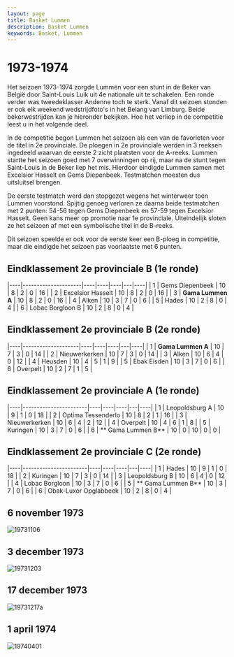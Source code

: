```yaml
---
layout: page
title: Basket Lummen
description: Basket Lummen
keywords: Basket, Lummen
---
```


# 1973-1974

Het seizoen 1973-1974 zorgde Lummen voor een stunt in de Beker van België door Saint-Louis Luik uit 4e nationale uit te schakelen. Een ronde verder was tweedeklasser Andenne toch te sterk. Vanaf dit seizoen stonden er ook elk weekend wedstrijdfoto's in het Belang van Limburg. Beide bekerwestrijden kan je hieronder bekijken. Hoe het verliep in de competitie leest u in het volgende deel.

In de competitie begon Lummen het seizoen als een van de favorieten voor de titel in 2e provinciale. De ploegen in 2e provinciale werden in 3 reeksen ingedeeld waarvan de eerste 2 zicht plaatsten voor de A-reeks. Lummen startte het seizoen goed met 7 overwinningen op rij, maar na de stunt tegen Saint-Louis in de Beker liep het mis. Hierdoor eindigde Lummen samen met Excelsior Hasselt en Gems Diepenbeek. Testmatchen moesten dus uitsluitsel brengen.

De eerste testmatch werd dan stopgezet wegens het winterweer toen Lummen voorstond. Spijtig genoeg verloren ze daarna beide testmatchen met 2 punten: 54-56 tegen Gems Diepenbeek en 57-59 tegen Excelsior Hasselt. Geen kans meer op promotie naar 1e provinciale. Uiteindelijk sloten ze het seizoen af met een symbolische titel in de B-reeks.

Dit seizoen speelde er ook voor de eerste keer een B-ploeg in competitie, maar die eindigde het seizoen pas voorlaatste met 6 punten.

## Eindklassement 2e provinciale B (1e ronde)

|----|---------------------|----|----|----|---|----|
| 1  | Gems Diepenbeek     | 10 | 8  | 2  | 0 | 16 |
| 2  | Excelsior Hasselt   | 10 | 8  | 2  | 0 | 16 |
| 3  | **Gama Lummen A**   | 10 | 8  | 2  | 0 | 16 |
| 4  | Alken               | 10 | 3  | 7  | 0 | 6  |
| 5  | Hades               | 10 | 2  | 8  | 0 | 4  |
| 6  | Lobac Borgloon B    | 10 | 2  | 8  | 0 | 4  |

## Eindklassement 2e provinciale B (2e ronde)

|----|--------------------|----|----|----|---|----|
| 1  | **Gama Lummen A**  | 10 | 7  | 3  | 0 | 14 |
| 2  | Nieuwerkerken      | 10 | 7  | 3  | 0 | 14 |
| 3  | Alken              | 10 | 6  | 4  | 0 | 12 |
| 4  | Heusden            | 10 | 4  | 5  | 1 | 9  |
| 5  | Ebak Eisden        | 10 | 3  | 7  | 0 | 6  |
| 6  | Overpelt           | 10 | 2  | 7  | 1 | 5  |

## Eindklassement 2e provinciale A (1e ronde)

|----|-----------------------|----|----|----|---|----|
| 1  | Leopoldsburg A        | 10 | 9  | 1  | 0 | 18 |
| 2  | Optima Tessenderlo    | 10 | 8  | 2  | 1 | 16 |
| 3  | Nieuwerkerken         | 10 | 6  | 4  | 2 | 12 |
| 4  | Overpelt              | 10 | 4  | 6  | 1 | 8  |
| 5  | Kuringen              | 10 | 3  | 7  | 0 | 6  |
| 6  | ** Gama Lummen B**  | 10 | 0  | 10 | 0 | 0  |

## Eindklassement 2e provinciale C (2e ronde)

|----|-----------------------|----|----|----|---|----|
| 1  | Hades                 | 10 | 9  | 1  | 0 | 18 |
| 2  | Kuringen              | 10 | 7  | 3  | 0 | 14 |
| 3  | Leopoldsburg B        | 10 | 6  | 4  | 0 | 12 |
| 4  | Lobac Borgloon        | 10 | 3  | 7  | 0 | 6  |
| 5  | ** Gama Lummen B**    | 10 | 3  | 7  | 0 | 6  |
| 6  | Obak-Luxor Opglabbeek | 10 | 2  | 8  | 0 | 4  |

## 6 november 1973

![19731106](/club/geschiedenis/1973-1974/19731106.gif)

## 3 december 1973

![19731203](/club/geschiedenis/1973-1974/19731203.gif)

## 17 december 1973

![19731217a](/club/geschiedenis/1973-1974/19731217a.gif)

## 1 april 1974

![19740401](/club/geschiedenis/1973-1974/19740401.gif)
